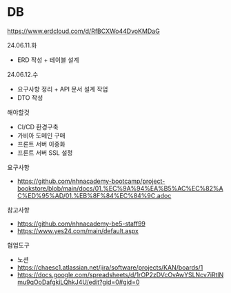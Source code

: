 # DB

https://www.erdcloud.com/d/RfBCXWo44DvoKMDaG

24.06.11.화
- ERD 작성 + 테이블 설계

24.06.12.수
- 요구사항 정리 + API 문서 설계 작업
- DTO 작성

해야할것
- CI/CD 환경구축
- 가비아 도메인 구매
- 프론트 서버 이중화
- 프론트 서버 SSL 설정

요구사항
- https://github.com/nhnacademy-bootcamp/project-bookstore/blob/main/docs/01.%EC%9A%94%EA%B5%AC%EC%82%AC%ED%95%AD/01.%EB%8F%84%EC%84%9C.adoc

참고사항
- https://github.com/nhnacademy-be5-staff99
- https://www.yes24.com/main/default.aspx

협업도구
- 노션
- https://chaesc1.atlassian.net/jira/software/projects/KAN/boards/1
- https://docs.google.com/spreadsheets/d/1rOP2zDVcOvAwYSLNcv7iRtlNmu9qOoDafgkiLQhkJ4U/edit?gid=0#gid=0
